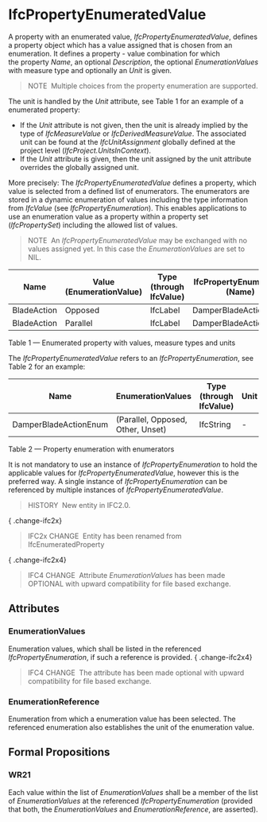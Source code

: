 # IfcPropertyEnumeratedValue

A property with an enumerated value, _IfcPropertyEnumeratedValue_, defines a property object which has a value assigned that is chosen from an enumeration. It defines a property - value combination for which the property _Name_, an optional _Description_, the optional _EnumerationValues_ with measure type and optionally an _Unit_ is given.

> NOTE&nbsp; Multiple choices from the property enumeration are supported.

The unit is handled by the _Unit_ attribute, see Table 1 for an example of a enumerated property:

* If the _Unit_ attribute is not given, then the unit is already implied by the type of _IfcMeasureValue_ or _IfcDerivedMeasureValue_. The associated unit can be found at the _IfcUnitAssignment_ globally defined at the project level (_IfcProject.UnitsInContext_).
* If the _Unit_ attribute is given, then the unit assigned by the unit attribute overrides the globally assigned unit.

More precisely: The _IfcPropertyEnumeratedValue_ defines a property, which value is selected from a defined list of enumerators. The enumerators are stored in a dynamic enumeration of values including the type information from _IfcValue_ (see _IfcPropertyEnumeration_). This enables applications to use an enumeration value as a property within a property set (_IfcPropertySet_) including the allowed list of values.

> NOTE&nbsp; An _IfcPropertyEnumeratedValue_ may be exchanged with no values assigned yet. In this case the _EnumerationValues_ are set to NIL.


|Name|Value (EnumerationValue)|Type (through IfcValue)|IfcPropertyEnumeration (Name)|
|--- |--- |--- |--- |
|BladeAction|Opposed|IfcLabel|DamperBladeActionEnum|
|BladeAction|Parallel|IfcLabel|DamperBladeActionEnum|

Table 1 &mdash; Enumerated property with values, measure types and units

The _IfcPropertyEnumeratedValue_ refers to an _IfcPropertyEnumeration_, see Table 2 for an example:

|Name|EnumerationValues|Type (through IfcValue)|Unit|
|--- |--- |--- |--- |
|DamperBladeActionEnum|(Parallel, Opposed, Other, Unset)|IfcString|-|

Table 2 &mdash; Property enumeration with enumerators

It is not mandatory to use an instance of _IfcPropertyEnumeration_ to hold the applicable values for _IfcPropertyEnumeratedValue_, however this is the preferred way. A single instance of _IfcPropertyEnumeration_ can be referenced by multiple instances of _IfcPropertyEnumeratedValue_.

> HISTORY&nbsp; New entity in IFC2.0.

{ .change-ifc2x}
> IFC2x CHANGE&nbsp; Entity has been renamed from IfcEnumeratedProperty

{ .change-ifc2x4}
> IFC4 CHANGE&nbsp; Attribute _EnumerationValues_ has been made OPTIONAL with upward compatibility for file based exchange.

## Attributes

### EnumerationValues
Enumeration values, which shall be listed in the referenced _IfcPropertyEnumeration_, if such a reference is provided.
{ .change-ifc2x4}
> IFC4 CHANGE&nbsp; The attribute has been made optional with upward compatibility for file based exchange.

### EnumerationReference
Enumeration from which a enumeration value has been selected. The referenced enumeration also establishes the unit of the enumeration value.

## Formal Propositions

### WR21
Each value within the list of _EnumerationValues_ shall be a member of the list of _EnumerationValues_ at the referenced _IfcPropertyEnumeration_ (provided that both, the _EnumerationValues_ and _EnumerationReference_, are asserted).

